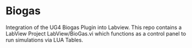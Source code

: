 # Biogas

Integration of the UG4 Biogas Plugin into Labview. This repo contains a LabView Project LabView/BioGas.vi which functions as a control panel to run simulations via LUA Tables.

